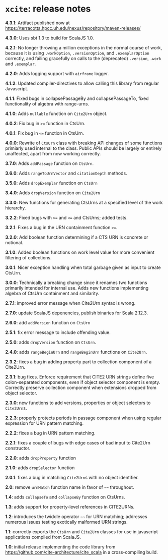 # `xcite`: release notes

**4.3.1**: Artifact published now at https://terracotta.hpcc.uh.edu/nexus/repository/maven-releases/

**4.3.0**: Uses sbt 1.3 to build for ScalaJS 1.0. 

**4.2.1**: No longer throwing a million exceptions in the normal course of work, because it is using `.workOption`, `.versionOption`, and `.exemplarOption` correctly, and failing gracefully on calls to the (deprecated) `.version`, `.work` and `.exemplar`.

**4.2.0**: Adds logging support with `airframe` logger.

**4.1.2**:  Updated compiler-directives to allow calling this library from regular Javascript.

**4.1.1**:  Fixed bugs in collapsePassageBy and collapsePassageTo, fixed functionality of algebra with range-urns.

**4.1.0**:  Adds `nullable` function on `Cite2Urn` object.

**4.0.2**:  Fix bug in `>=` function in CtsUrn.

**4.0.1**: Fix bug in `<=` function in CtsUrn.


**4.0.0**: Rewrite of `CtsUrn` class with breaking API changes of some functions primiarly used internal to the class.  Public APIs should be largely or entirely unaffected, apart from now working correctly.

**3.7.0**:   Adds `addPassage` function on `CtsUrn`.


**3.6.0**: Adds `rangeToUrnVector` and `citationDepth` methods.

**3.5.0**:  Adds `dropExemplar` function on `CtsUrn`

**3.4.0**:  Adds `dropVersion` function on `Cite2Urn`

**3.3.0**:  New functions for generating CtsUrns at a specified level of the work hierarchy.

**3.2.2**: Fixed bugs with `>=` and `<=` and CtsUrns; added tests.

**3.2.1**:  Fixes a bug in the URN containment function `>=`.

**3.2.0**: Add boolean function determining if a CTS URN is concrete or notional.

**3.1.0**: Added boolean functions on work level value for more convenient filtering of collections.

**3.0.1**: Nicer exception handling when total garbage given as input to create CtsUrn.

**3.0.0**: Technically a breaking change since it renames two functions primarily intended for internal use.  Adds new functions implementing algebra of CtsUrn containment and similarity.


**2.7.1**: improved error message when Cite2Urn syntax is wrong.

**2.7.0**: update ScalaJS depenencies, publish binaries for Scala 2.12.3.

**2.6.0**: add `addVersion` function on `CtsUrn`

**2.5.1**: fix error message to include offending value.

**2.5.0**: adds `dropVersion` function on `CtsUrn`.


**2.4.0**: adds `rangeBeginUrn` and `rangeBeginUrn` functions on `Cite2Urn`.

**2.3.2**: fixes a bug in adding property part to collection component of a Cite2Urn.

**2.3.1**: bug fixes.  Enforce requirement that CITE2 URN strings define five colon-separated components, even if object selector component is empty.  Correctly preserve collection component when extensions dropped from object selector.

**2.3.0**: new functions to add versions, properties or object selectors to `Cite2Urn`s.

**2.2.3**: properly protects periods in passage component when using regular expression for URN pattern matching.

**2.2.2**: fixes a bug in URN pattern matching.

**2.2.1**: fixes a couple of bugs with edge cases of bad input to Cite2Urn constructor.

**2.2.0**: adds `dropProperty` function

**2.1.0**: adds `dropSelector` function

**2.0.1**: fixes a bug in matching `Cite2Urn`s with no object identifier.

**2.0**: remove `urnMatch` function name in favor of `~~` throughout.

**1.4**: adds `collapseTo` and `collapseBy` function on CtsUrns.

**1.3**: adds support for property-level references in CITE2URNs.

**1.2**: introduces the twiddle operator `~~` for URN matching; addresses numerous issues testing exotically malformed URN strings.

**1.1**: correctly exports the `CtsUrn` and `Cite2Urn` classes for use in javascript applications compiled from ScalaJS.

**1.0**:  initial release implementing the code library from <https://github.com/cite-architecture/cite_scala> in a cross-compiling build.
